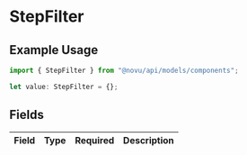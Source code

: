 # StepFilter

## Example Usage

```typescript
import { StepFilter } from "@novu/api/models/components";

let value: StepFilter = {};
```

## Fields

| Field       | Type        | Required    | Description |
| ----------- | ----------- | ----------- | ----------- |